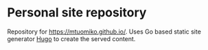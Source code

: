 # Personal site repository

Repository for <https://mtuomiko.github.io/>. Uses Go based static site generator [Hugo](https://gohugo.io/) to create the served content.
